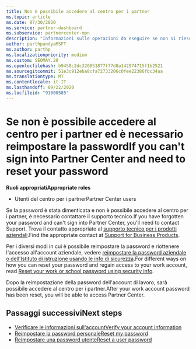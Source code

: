 ```yaml
---
title: Non è possibile accedere al centro per i partner
ms.topic: article
ms.date: 07/30/2020
ms.service: partner-dashboard
ms.subservice: partnercenter-mpn
description: "Informazioni sulle operazioni da eseguire se non si riesce ad accedere al centro per i partner: include informazioni sulla reimpostazione della password dell'account aziendale o della password dell'account dell'Istituto di istruzione se è stata dimenticata."
author: parthpandyaMSFT
ms.author: parthp
ms.localizationpriority: medium
ms.custom: SEOMAY.20
ms.openlocfilehash: b9458c2dc320851877f77d8a142974715f1b2521
ms.sourcegitcommit: 51e3c912eba8cfa72733206c0fee22386fbc34aa
ms.translationtype: MT
ms.contentlocale: it-IT
ms.lasthandoff: 09/22/2020
ms.locfileid: "91000585"
---
```

# <a name="if-you-cant-sign-into-partner-center-and-need-to-reset-your-password"></a><span data-ttu-id="4d3e8-103">Se non è possibile accedere al centro per i partner ed è necessario reimpostare la password</span><span class="sxs-lookup"><span data-stu-id="4d3e8-103">If you can't sign into Partner Center and need to reset your password</span></span>

<span data-ttu-id="4d3e8-104">**Ruoli appropriati**</span><span class="sxs-lookup"><span data-stu-id="4d3e8-104">**Appropriate roles**</span></span>

- <span data-ttu-id="4d3e8-105">Utenti del centro per i partner</span><span class="sxs-lookup"><span data-stu-id="4d3e8-105">Partner Center users</span></span>

<span data-ttu-id="4d3e8-106">Se la password è stata dimenticata e non è possibile accedere al centro per i partner, è necessario contattare il supporto tecnico.</span><span class="sxs-lookup"><span data-stu-id="4d3e8-106">If you have forgotten your password and can't sign into Partner Center, you'll need to contact Support.</span></span> <span data-ttu-id="4d3e8-107">Trova il contatto appropriato al [supporto tecnico per i prodotti aziendali](/microsoft-365/admin/contact-support-for-business-products).</span><span class="sxs-lookup"><span data-stu-id="4d3e8-107">Find the appropriate contact at [Support for Business Products](/microsoft-365/admin/contact-support-for-business-products).</span></span> 

<span data-ttu-id="4d3e8-108">Per i diversi modi in cui è possibile reimpostare la password e riottenere l'accesso all'account aziendale, vedere [reimpostare la password aziendale o dell'Istituto di istruzione usando le info di sicurezza](/azure/active-directory/user-help/active-directory-passwords-update-your-own-password#how-to-change-your-password).</span><span class="sxs-lookup"><span data-stu-id="4d3e8-108">For different ways on how you can reset your password and regain access to your work account, read [Reset your work or school password using security info](/azure/active-directory/user-help/active-directory-passwords-update-your-own-password#how-to-change-your-password).</span></span>

<span data-ttu-id="4d3e8-109">Dopo la reimpostazione della password dell'account di lavoro, sarà possibile accedere al centro per i partner.</span><span class="sxs-lookup"><span data-stu-id="4d3e8-109">After your work account password has been reset, you will be able to access Partner Center.</span></span> 

## <a name="next-steps"></a><span data-ttu-id="4d3e8-110">Passaggi successivi</span><span class="sxs-lookup"><span data-stu-id="4d3e8-110">Next steps</span></span>

- [<span data-ttu-id="4d3e8-111">Verificare le informazioni sull'account</span><span class="sxs-lookup"><span data-stu-id="4d3e8-111">Verify your account information</span></span>](verification-responses.md)
- [<span data-ttu-id="4d3e8-112">Reimpostare la password personale</span><span class="sxs-lookup"><span data-stu-id="4d3e8-112">Reset my password</span></span>](reset-my-pasword.md)
- [<span data-ttu-id="4d3e8-113">Reimpostare una password utente</span><span class="sxs-lookup"><span data-stu-id="4d3e8-113">Reset a user password</span></span>](reset-a-user-password.md)